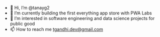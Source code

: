 - 👋 Hi, I’m @tanayg2
- 🌱 I’m currently building the first everything app store with PWA Labs
- 👀 I’m interested in software engineering and data science projects for public good
- 📫 How to reach me tgandhi.dev@gmail.com

<!---
tanayg2/tanayg2 is a ✨ special ✨ repository because its `README.md` (this file) appears on your GitHub profile.
You can click the Preview link to take a look at your changes.
--->
